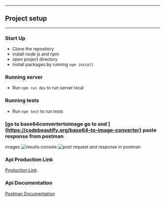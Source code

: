 
---
## Project setup
---
### Start Up
* Clone the repository
* install node js and npm
* open project directory
* Install packages by running `npm install`


### Running server
- Run `npm run dev` to run server local

### Running tests
- Run `npm test` to run tests
### [go to base64convertertoimage  go to and  ](https://codebeautify.org/base64-to-image-converter} paste response from postman

images
![results console ](https://res.cloudinary.com/duhetxdbs/image/upload/v1678088359/Screenshot_from_2023-03-06_09-21-36_awn2af.png)
![post request and response in postman ](https://res.cloudinary.com/duhetxdbs/image/upload/v1678088359/Screenshot_from_2023-03-06_09-21-56_uez69e.png)

### Api Production Link
[Production Link](https://generate-qrcode.onrender.com)

### Api Documentation
[Postman Documentation](https://documenter.getpostman.com/view/10455629/2s93CUHqDi)

